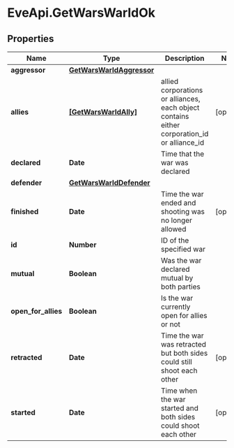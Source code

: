 # EveApi.GetWarsWarIdOk

## Properties
Name | Type | Description | Notes
------------ | ------------- | ------------- | -------------
**aggressor** | [**GetWarsWarIdAggressor**](GetWarsWarIdAggressor.md) |  | 
**allies** | [**[GetWarsWarIdAlly]**](GetWarsWarIdAlly.md) | allied corporations or alliances, each object contains either corporation_id or alliance_id | [optional] 
**declared** | **Date** | Time that the war was declared | 
**defender** | [**GetWarsWarIdDefender**](GetWarsWarIdDefender.md) |  | 
**finished** | **Date** | Time the war ended and shooting was no longer allowed | [optional] 
**id** | **Number** | ID of the specified war | 
**mutual** | **Boolean** | Was the war declared mutual by both parties | 
**open_for_allies** | **Boolean** | Is the war currently open for allies or not | 
**retracted** | **Date** | Time the war was retracted but both sides could still shoot each other | [optional] 
**started** | **Date** | Time when the war started and both sides could shoot each other | [optional] 


